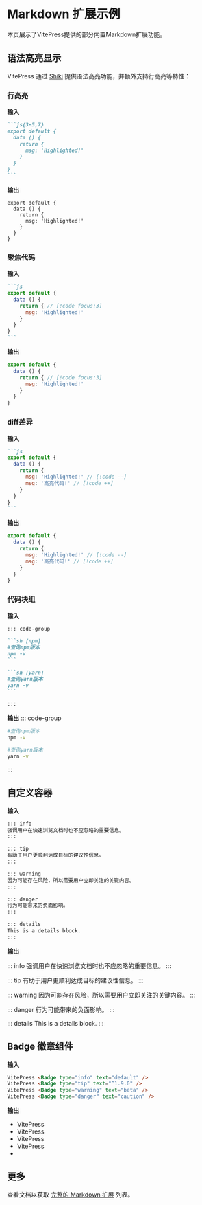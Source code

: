# Markdown 扩展示例

本页展示了VitePress提供的部分内置Markdown扩展功能。

## 语法高亮显示

VitePress 通过 [Shiki](https://github.com/shikijs/shiki) 提供语法高亮功能，并额外支持行高亮等特性：

### 行高亮

**输入**

````md
```js{3-5,7}
export default {
  data () {
    return {
      msg: 'Highlighted!'
    }
  }
}
```
````

**输出**

```js{3-5,7}
export default {
  data () {
    return {
      msg: 'Highlighted!'
    }
  }
}
```

### 聚焦代码

**输入**

````md
```js
export default {
  data () {
    return { // [!code focus:3]
      msg: 'Highlighted!'
    }
  }
}
```
````

**输出**

```js
export default {
  data () {
    return { // [!code focus:3]
      msg: 'Highlighted!'
    }
  }
}
```

### diff差异

**输入**

````md
```js
export default {
  data () {
    return {
      msg: 'Highlighted!' // [!code --]
      msg: '高亮代码!' // [!code ++]
    }
  }
}
```
````

**输出**

```js
export default {
  data () {
    return {
      msg: 'Highlighted!' // [!code --]
      msg: '高亮代码!' // [!code ++]
    }
  }
}
```

### 代码块组

**输入**

````md
::: code-group

```sh [npm]
#查询npm版本
npm -v
```

```sh [yarn]
#查询yarn版本
yarn -v
```

:::
````

**输出**
::: code-group

```sh [npm]
#查询npm版本
npm -v
```

```sh [yarn]
#查询yarn版本
yarn -v
```

:::

## 自定义容器

**输入**

```md
::: info
强调用户在快速浏览文档时也不应忽略的重要信息。
:::

::: tip
有助于用户更顺利达成目标的建议性信息。
:::

::: warning
因为可能存在风险，所以需要用户立即关注的关键内容。
:::

::: danger
行为可能带来的负面影响。
:::

::: details
This is a details block.
:::
```

**输出**

::: info
强调用户在快速浏览文档时也不应忽略的重要信息。
:::

::: tip
有助于用户更顺利达成目标的建议性信息。
:::

::: warning
因为可能存在风险，所以需要用户立即关注的关键内容。
:::

::: danger
行为可能带来的负面影响。
:::

::: details
This is a details block.
:::

## Badge 徽章组件

**输入**

```md
VitePress <Badge type="info" text="default" />
VitePress <Badge type="tip" text="^1.9.0" />
VitePress <Badge type="warning" text="beta" />
VitePress <Badge type="danger" text="caution" />
```

**输出**

* VitePress <Badge type="info" text="default" />
* VitePress <Badge type="tip" text="^1.9.0" />
* VitePress <Badge type="warning" text="beta" />
* VitePress <Badge type="danger" text="caution" />
*

## 更多

查看文档以获取 [完整的 Markdown 扩展](https://vitepress.dev/guide/markdown) 列表。
